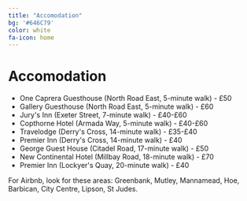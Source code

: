 ```yaml
---
title: "Accomodation"
bg: '#646C79'
color: white
fa-icon: home
---
```


# Accomodation

* One Caprera Guesthouse (North Road East, 5-minute walk) - £50
* Gallery Guesthouse (North Road East, 5-minute walk) - £60
* Jury's Inn (Exeter Street, 7-minute walk) - £40-£60
* Copthorne Hotel (Armada Way, 5-minute walk) - £40-£60
* Travelodge (Derry's Cross, 14-minute walk) - £35-£40
* Premier Inn (Derry's Cross, 14-minute walk) - £40
* George Guest House (Citadel Road, 17-minute walk) - £50
* New Continental Hotel (Millbay Road, 18-minute walk) - £70
* Premier Inn (Lockyer's Quay, 20-minute walk) - £40

For Airbnb, look for these areas: Greenbank, Mutley, Mannamead, Hoe, Barbican, City Centre, Lipson, St Judes.